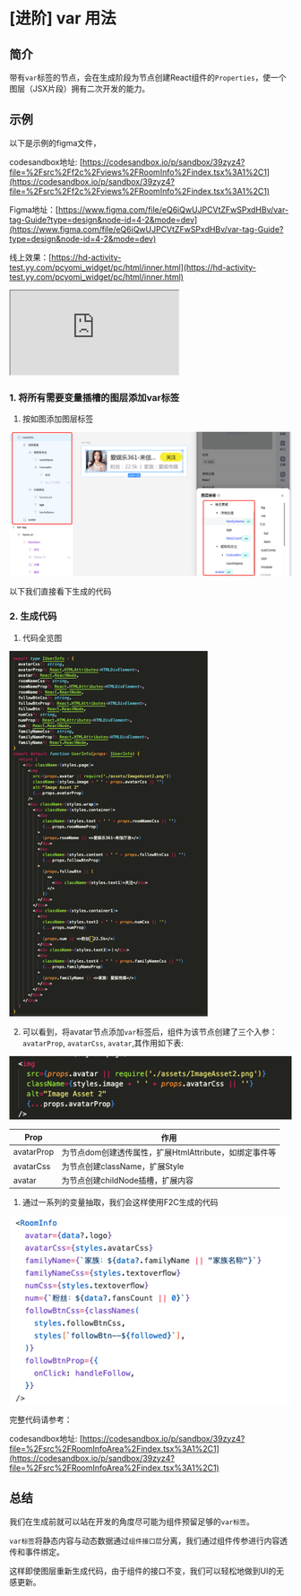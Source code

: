 # [进阶] var 用法

## 简介[​](http://localhost:3000/docs/showcase/var#%E7%AE%80%E4%BB%8B)

带有`var`标签的节点，会在生成阶段为节点创建React组件的`Properties`，使一个图层（JSX片段）拥有二次开发的能力。

## 示例

以下是示例的figma文件，

codesandbox地址: [https://codesandbox.io/p/sandbox/39zyz4?file=%2Fsrc%2Ff2c%2Fviews%2FRoomInfo%2Findex.tsx%3A1%2C1](https://codesandbox.io/p/sandbox/39zyz4?file=%2Fsrc%2Ff2c%2Fviews%2FRoomInfo%2Findex.tsx%3A1%2C1)

Figma地址：[https://www.figma.com/file/eQ6iQwUJPCVtZFwSPxdHBv/var-tag-Guide?type=design&node-id=4-2&mode=dev](https://www.figma.com/file/eQ6iQwUJPCVtZFwSPxdHBv/var-tag-Guide?type=design&node-id=4-2&mode=dev)

线上效果：[https://hd-activity-test.yy.com/pcyomi_widget/pc/html/inner.html](https://hd-activity-test.yy.com/pcyomi_widget/pc/html/inner.html)

<iframe data-type="embed" data-embed-type="figma" data-embed-source="https://www.figma.com/file/eQ6iQwUJPCVtZFwSPxdHBv/var-tag-Guide?type=design&amp;t=lQ4fDHsxxv2fPj9U-6" data-embed-source-preview="" data-indent="0" src="https://www.figma.com/embed?embed_host=astra&amp;url=https://www.figma.com/file/eQ6iQwUJPCVtZFwSPxdHBv/var-tag-Guide?type=design&amp;t=lQ4fDHsxxv2fPj9U-6" loading="lazy" allowfullscreen="" sandbox="allow-downloads allow-scripts allow-popups allow-forms allow-same-origin allow-presentation allow-top-navigation-by-user-activation" data-embed-chart-data=""></iframe>

### 1. 将所有需要变量插槽的图层添加var标签

1. 按如图添加图层标签

![](./tag-var.assets/675ae0baba8307911dff2b97e35038d0.png)

以下我们直接看下生成的代码

### 2. 生成代码

1. 代码全览图

![](./tag-var.assets/e3daaee0ea5aee00f5bc6f4c13f53e61.png)

2. 可以看到，将avatar节点添加`var`标签后，组件为该节点创建了三个入参：`avatarProp`, `avatarCss`, `avatar`,其作用如下表:

![](./tag-var.assets/173610b862af21fb54a539e908ff927d.png)

| Prop       | 作用                                                   |
| ------------ | -------------------------------------------------------- |
| avatarProp | 为节点dom创建透传属性，扩展HtmlAttribute，如绑定事件等 |
| avatarCss  | 为节点创建className，扩展Style                         |
| avatar     | 为节点创建childNode插槽，扩展内容                      |

1. 通过一系列的变量抽取，我们会这样使用F2C生成的代码

![](./tag-var.assets/587e8415dcea29211d1fb379d6e21a52.png)

完整代码请参考：

codesandbox地址: [https://codesandbox.io/p/sandbox/39zyz4?file=%2Fsrc%2FRoomInfoArea%2Findex.tsx%3A1%2C1](https://codesandbox.io/p/sandbox/39zyz4?file=%2Fsrc%2FRoomInfoArea%2Findex.tsx%3A1%2C1)

## 总结

我们在生成前就可以站在开发的角度尽可能为组件预留足够的`var标签`。

`var标签`将静态内容与动态数据通过`组件接口层`分离，我们通过组件传参进行内容透传和事件绑定。

这样即使图层重新生成代码，由于组件的接口不变，我们可以轻松地做到UI的无感更新。
